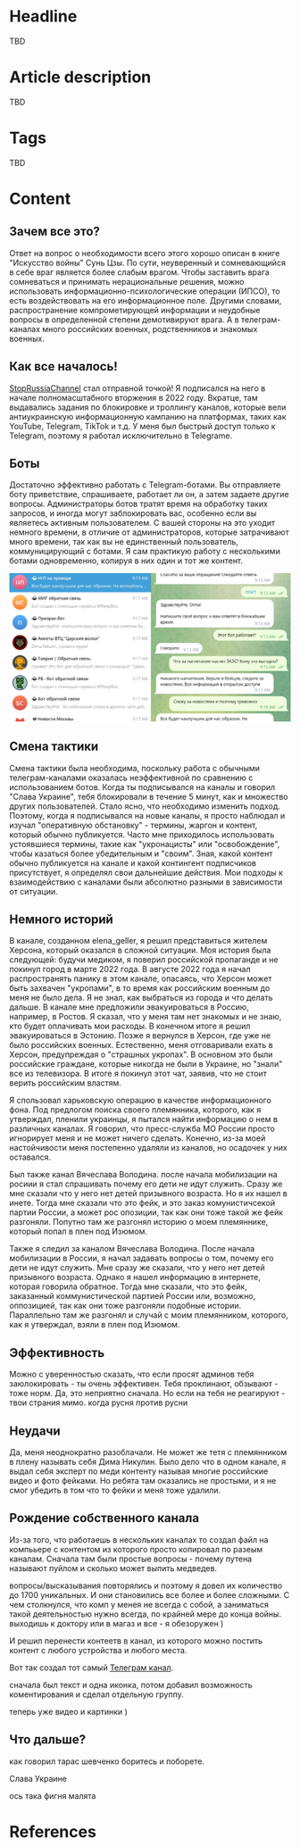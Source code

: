 # Headline
TBD

# Article description
TBD 

# Tags
TBD

# Content

## Зачем все это?
Ответ на вопрос о необходимости всего этого хорошо описан в книге "Искусство войны" Сунь Цзы.
По сути, неуверенный и сомневающийся в себе враг является более слабым врагом. 
Чтобы заставить врага сомневаться и принимать нерациональные решения, можно использовать информационно-психологические операции (ИПСО), то есть воздействовать на его информационное поле.
Другими словами, распространение компрометирующей информации и неудобные вопросы в определенной степени демотивируют врага. 
А в телеграм-каналах много российских военных, родственников и знакомых военных.

## Как все началось!
[StopRussiaChannel](https://t.me/+EbXZHBfHXbszY2I6) стал отправной точкой!
Я подписался на него в начале полномасштабного вторжения в 2022 году.
Вкратце, там выдавались задания по блокировке и троллингу каналов, которые вели антиукраинскую информационную кампанию на платформах, таких как YouTube, Telegram, TikTok и т.д. 
У меня был быстрый доступ только к Telegram, поэтому я работал исключительно в Telegramе.

## Боты
Достаточно эффективно работать с Telegram-ботами.
Вы отправляете боту приветствие, спрашиваете, работает ли он, а затем задаете другие вопросы.
Администраторы ботов тратят время на обработку таких запросов, и иногда могут заблокировать вас, особенно если вы являетесь активным пользователем.
С вашей стороны на это уходит немного времени, в отличие от администраторов, которые затрачивают много времени, так как вы не единственный пользователь, коммуницирующий с ботами.
Я сам практикую работу с несколькими ботами одновременно, копируя в них один и тот же контент.

<img src="./TelegramChannel1.png" alt="bots" />

## Смена тактики
Смена тактики была необходима, поскольку работа с обычными телеграм-каналами оказалась неэффективной по сравнению с использованием ботов.
Когда ты подписывался на каналы и говорил "Слава Украине", тебя блокировали в течение 5 минут, как и множество других пользователей.
Стало ясно, что необходимо изменить подход.
Поэтому, когда я подписывался на новые каналы, я просто наблюдал и изучал "оперативную обстановку" - термины, жаргон и контент, который обычно публикуется. 
Часто мне приходилось использовать устоявшиеся термины, такие как "укронацисты" или "освобождение", чтобы казаться более убедительным и "своим". 
Зная, какой контент обычно публикуется на канале и какой контингент подписчиков присутствует, я определял свои дальнейшие действия.
Мои подходы к взаимодействию с каналами были абсолютно разными в зависимости от ситуации.

## Немного историй
В канале, созданном elena_geller, я решил представиться жителем Херсона, который оказался в сложной ситуации. 
Моя история была следующей: будучи медиком, я поверил российской пропаганде и не покинул город в марте 2022 года.
В августе 2022 года я начал распространять панику в этом канале, опасаясь, что Херсон может быть захвачен "укропами", в то время как российским военным до меня не было дела.
Я не знал, как выбраться из города и что делать дальше.
В канале мне предложили эвакуироваться в Россию, например, в Ростов.
Я сказал, что у меня там нет знакомых и не знаю, кто будет оплачивать мои расходы.
В конечном итоге я решил эвакуироваться в Эстонию.
Позже я вернулся в Херсон, где уже не было российских военных.
Естественно, меня отговаривали ехать в Херсон, предупреждая о "страшных укропах".
В основном это были российские граждане, которые никогда не были в Украине, но "знали" все из телевизора.
В итоге я покинул этот чат, заявив, что не стоит верить российским властям.

Я спользовал харьковскую операцию в качестве информационного фона.
Под предлогом поиска своего племянника, которого, как я утверждал, пленили украинцы, я пытался найти информацию о нем в различных каналах.
Я говорил, что пресс-служба МО России просто игнорирует меня и не может ничего сделать.
Конечно, из-за моей настойчивости меня постепенно удаляли из каналов, но осадочек у них оставался.

Был также канал Вячеслава Володина. после начала мобилизации на росиии я стал спрашивать почему его дети не идут служить.
Сразу же мне сказали что у него нет детей призывного возраста. Но я их нашел в инете. Тогда мне сказали что это фейк, и это заказ
комунистичсекой партии России, а может рос опозиции, так как они тоже такой же фейк разгоняли. 
Попутно там же разгонял историю о моем племяннике, который попал в плен под Изюмом.

Также я следил за каналом Вячеслава Володина. 
После начала мобилизации в России, я начал задавать вопросы о том, почему его дети не идут служить.
Мне сразу же сказали, что у него нет детей призывного возраста. 
Однако я нашел информацию в интернете, которая говорила обратное.
Тогда мне сказали, что это фейк, заказанный коммунистической партией России или, возможно, оппозицией, так как они тоже разгоняли подобные истории.
Параллельно там же разгонял и случай с моим племянником, которого, как я утверждал, взяли в плен под Изюмом.

## Эффективность 
Можно с уверенностью сказать, что если просят админов тебя заюлокировать - ты очень эффективен.
Тебя проклинают, обзывают - тоже норм. Да, это неприятно сначала. Но если на тебя не реагируют - твои страния мимо.
когда русня против русни

## Неудачи
Да, меня неоднократно разоблачали. Не может же тетя с племянником в плену называть себя Дима Никулин.
Было дело что в одном канале, я выдал себя эксперт по меди контенту называя многие российские видео и фото фейками.
Но ребята там оказались не простыми, и я не смог убедить в том что то фейки и меня тоже удалили.

## Рождение собственного канала  
Из-за того, что работаешь в нескольких каналах то создал файл на компььере с контентом из которого просто копировал по разеым каналам.
Cначала там были простые вопросы - почему путена называют пуйлом и сколько может выпить медведев.

 вопросы/высказывания повторялись 
 и поэтому я довел их количество до 1700 уникальных. 
И они становились все более и более сложными.
С чем столкнулся, что комп у менея не всегда с собой, а заниматься такой деятельностью нужно всегда, по крайней мере до конца войны.
выходишь к доктору или в магаз и все - я обезоружен )

И решил перенести контеетв в канал, из которого можно постить контент с любого устройства и любого места.

Вот так создал тот самый [Телеграм канал](https://t.me/questions4russians). 

сначала был текст и одна иконка, потом добавил возможность коментирования и сделал отдельную группу. 

теперь уже видео и картинки )


## Что дальше?

как говорил тарас шевченко боритесь и поборете.

Слава Украине

ось така фигня малята


# References
